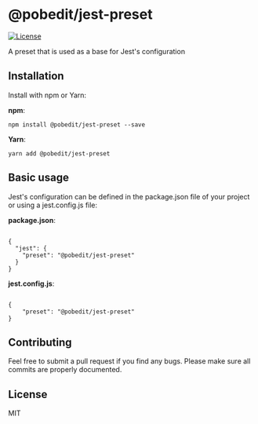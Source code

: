 # @pobedit/jest-preset

[![License](https://img.shields.io/badge/license-MIT-brightgreen.svg)](LICENSE.txt)

A preset that is used as a base for Jest's configuration

## Installation

Install with npm or Yarn:

**npm**:

```
npm install @pobedit/jest-preset --save
```

**Yarn**:

```
yarn add @pobedit/jest-preset
```

## Basic usage

Jest's configuration can be defined in the package.json file of your project or using a jest.config.js file:

**package.json**:

```

{
  "jest": {
    "preset": "@pobedit/jest-preset"
  }
}
```


**jest.config.js**:

```

{
    "preset": "@pobedit/jest-preset"
}
```

## Contributing
   
Feel free to submit a pull request if you find any bugs. 
Please make sure all commits are properly documented.


## License

MIT
